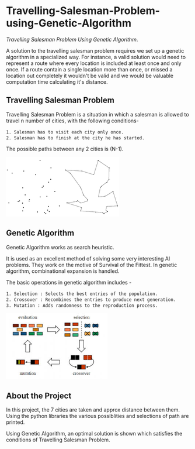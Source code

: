 # Travelling-Salesman-Problem-using-Genetic-Algorithm
_Travelling Salesman Problem Using Genetic Algorithm_.


A solution to the travelling salesman problem requires we set up a genetic algorithm in a specialized way. For instance, a valid solution would need to represent a route where every location is included at least once and only once. If a route contain a single location more than once, or missed a location out completely it wouldn't be valid and we would be valuable computation time calculating it's distance.

## Travelling Salesman Problem

Travelling Salesman Problem is a situation in which a salesman is allowed to travel n number of cities, with the following conditions-

    1. Salesman has to visit each city only once.
    2. Salesman has to finish at the city he has started.

The possible paths between any 2 cities is (N-1).

![TSP](https://github.com/Ratna04priya/Travelling-Salesman-Problem-using-Genetic-Algorithm/blob/master/tsp.png)

## Genetic Algorithm

Genetic Algorithm works as search heuristic.

It is used as an excellent method of solving some very interesting AI problems. They work on the motive of Survival of the Fittest. In genetic algorithm, combinational expansion is handled.

The basic operations in genetic algorithm includes -

    1. Selection : Selects the best entries of the population.
    2. Crossover : Recombines the entries to produce next generation.
    3. Mutation : Adds randomness to the reproduction process.
![GA](https://github.com/Ratna04priya/Travelling-Salesman-Problem-using-Genetic-Algorithm/blob/master/ga.png)


## About the Project

In this project, the 7 cities are taken and approx distance between them. Using the python libraries the various possiblities and selections of path are printed.

Using Genetic Algorithm, an optimal solution is shown which satisfies the conditions of Travelling Salesman Problem.

